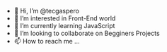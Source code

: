 - 👋 Hi, I’m @tecgaspero
- 👀 I’m interested in Front-End world
- 🌱 I’m currently learning JavaScript
- 💞️ I’m looking to collaborate on Begginers Projects
- 📫 How to reach me ...

<!---
tecgaspero/tecgaspero is a ✨ special ✨ repository because its `README.md` (this file) appears on your GitHub profile.
You can click the Preview link to take a look at your changes.
--->
